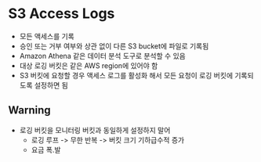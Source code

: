 # S3 Access Logs
- 모든 액세스를 기록
- 승인 또는 거부 여부와 상관 없이 다른 S3 bucket에 파일로 기록됨
- Amazon Athena 같은 데이터 분석 도구로 분석할 수 있음
- 대상 로깅 버킷은 같은 AWS region에 있어야 함
- S3 버킷에 요청할 경우 액세스 로그를 활성화 해서 모든 요청이 로깅 버킷에 기록되도록 설정하면 됨

## Warning
- 로깅 버킷을 모니터링 버킷과 동일하게 설정하지 말어
	- 로깅 루프 -> 무한 반복 -> 버킷 크기 기하급수적 증가
	- 요금 폭.발
